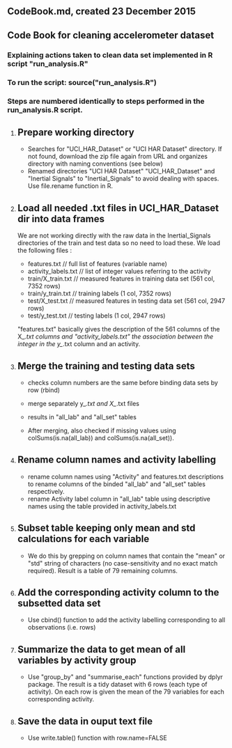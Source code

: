 ## CodeBook.md, created 23 December 2015
## Code Book for cleaning accelerometer dataset

### Explaining actions taken to clean data set implemented in R script "run_analysis.R"
### To run the script: source("run_analysis.R")

### Steps are numbered identically to steps performed in the run_analysis.R script.


1. Prepare working directory
   -------------------------
   * Searches for "UCI_HAR_Dataset" or "UCI HAR Dataset" directory. If not found, download the zip
     file again from URL and organizes directory with naming conventions (see below)
   * Renamed directories "UCI HAR Dataset" "UCI_HAR_Dataset" and
     "Inertial Signals" to "Inertial_Signals" to avoid dealing
     with spaces. Use file.rename function in R.


2. Load all needed .txt files in UCI_HAR_Dataset dir into data frames
   ------------------------------------------------------------------
   We are not working directly with the raw data in the Inertial_Signals
   directories of the train and test data so no need to load these.
   We load the following files :

   * features.txt // full list of features (variable name)
   * activity_labels.txt // list of integer values referring to the activity
   * train/X_train.txt // measured features in training data set (561 col, 7352 rows)
   * train/y_train.txt // training labels (1 col, 7352 rows)
   * test/X_test.txt // measured features in testing data set (561 col, 2947 rows)
   * test/y_test.txt // testing labels (1 col, 2947 rows)

   "features.txt" basically gives the description of the 561 columns of the X_*.txt
   columns and "activity_labels.txt" the association between the integer in the
   y_*.txt column and an activity.


3. Merge the training and testing data sets
   ----------------------------------------
   * checks column numbers are the same before binding data sets by row (rbind)
   * merge separately y_*.txt and X_*.txt files
   * results in "all_lab" and "all_set" tables

   * After merging, also checked if missing values using colSums(is.na(all_lab))
     and colSums(is.na(all_set)).


4. Rename column names and activity labelling
   ------------------------------------------
   * rename column names using "Activity" and features.txt descriptions
     to rename columns of the binded "all_lab" and "all_set" tables respectively.
   * rename Activity label column in "all_lab" table using descriptive names
     using the table provided in activity_labels.txt


5. Subset table keeping only mean and std calculations for each variable
   ---------------------------------------------------------------------
   * We do this by grepping on column names that contain the "mean" or "std"
     string of characters (no case-sensitivity and no exact match required).
     Result is a table of 79 remaining columns.


6. Add the corresponding activity column to the subsetted data set
   ---------------------------------------------------------------
   * Use cbind() function to add the activity labelling corresponding to
     all observations (i.e. rows)


7. Summarize the data to get mean of all variables by activity group
   -----------------------------------------------------------------
   * Use "group_by" and "summarise_each" functions provided by dplyr package.
     The result is a tidy dataset with 6 rows (each type of activity). On each row
     is given the mean of the 79 variables for each corresponding activity.


8. Save the data in ouput text file
   -----------------------------------------------------------------
   * Use write.table() function with row.name=FALSE
